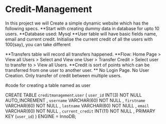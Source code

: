 # Credit-Management
In this project we will Create a simple dynamic website which has the following specs.
**Start with creating dummy data in database for upto 10 users.
**Database used: Mysql 
**User table will have basic fields  name, email and  current credit.
Initialise the current credit of all the users with 100(say), you can take different

**Transfers table will record all transfers happened.
**Flow: Home Page > View all Users > Select and View one User >
Transfer Credit > Select user to transfer to > View all Users. 
**Credit is sort of points which can be transferred from one user to another user.
** No Login Page. No User Creation. Only transfer of credit between multiple users.


#code for creating a table named as user

CREATE TABLE `creditmanagement`.`user` ( 
`user_id` INT(3) NOT NULL AUTO_INCREMENT ,
`username` VARCHAR(60) NOT NULL ,
`firstname` VARCHAR(60) NOT NULL ,
`lastname` VARCHAR(60) NOT NULL ,
`email` VARCHAR(60) NOT NULL ,
`current_credit` INT(11) NOT NULL ,
PRIMARY KEY (`user_id`)
) ENGINE = InnoDB;

